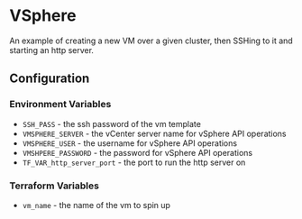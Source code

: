 # VSphere
An example of creating a new VM over a given cluster, then SSHing to it and starting an http server.  

## Configuration

### Environment Variables
- `SSH_PASS` - the ssh password of the vm template
- `VMSPHERE_SERVER` - the vCenter server name for vSphere API operations  
- `VMSPHERE_USER` - the username for vSphere API operations  
- `VMSHPERE_PASSWORD` - the password for vSphere API operations
- `TF_VAR_http_server_port` - the port to run the http server on  

### Terraform Variables
- `vm_name` - the name of the vm to spin up
